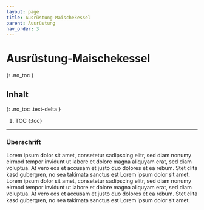 ```yaml
---
layout: page
title: Ausrüstung-Maischekessel
parent: Ausrüstung
nav_order: 3
---
```


# Ausrüstung-Maischekessel
{: .no_toc }

## Inhalt
{: .no_toc .text-delta }

1. TOC
{:toc}

---

### Überschrift
Lorem ipsum dolor sit amet, consetetur sadipscing elitr, sed diam nonumy eirmod tempor invidunt ut labore et dolore magna aliquyam erat, sed diam voluptua. At vero eos et accusam et justo duo dolores et ea rebum. Stet clita kasd gubergren, no sea takimata sanctus est Lorem ipsum dolor sit amet. Lorem ipsum dolor sit amet, consetetur sadipscing elitr, sed diam nonumy eirmod tempor invidunt ut labore et dolore magna aliquyam erat, sed diam voluptua. At vero eos et accusam et justo duo dolores et ea rebum. Stet clita kasd gubergren, no sea takimata sanctus est Lorem ipsum dolor sit amet. 
